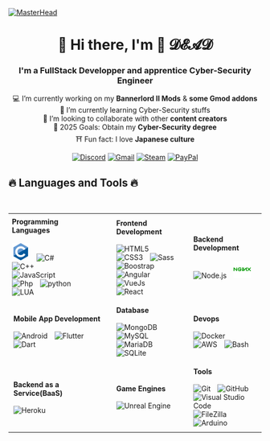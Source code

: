 [![MasterHead](https://firebasestorage.googleapis.com/v0/b/flexi-coding.appspot.com/o/dempgi7-520f8d5f-63d4-4453-8822-dbc149ae27f8.gif?alt=media&token=91c0c7b2-93c3-4029-b011-1a8703c5730d)]()

<h1 align="center">👋 Hi there, I'm 🍹 𝓓𝓔𝓐𝓓</h1>

<h3 align="center">I'm a <strong>FullStack Developper</strong> and <strong>apprentice Cyber-Security Engineer</strong></h3>
<p align="center">
  💻 I’m currently working on my <strong>Bannerlord II Mods</strong> & <strong>some Gmod addons</strong>
  <br>
  🌱 I’m currently learning <strong></strong>Cyber-Security stuffs</strong>
  <br>
  👯 I’m looking to collaborate with other <strong>content creators</strong>
  <br>
  🥅 2025 Goals: Obtain my <strong>Cyber-Security degree</strong>
  <br>
  ⛩️ Fun fact: I love <strong>Japanese culture </strong>
</p>

<!--<h2>📜 How to Reach Me 📜</h2>-->

<div align="center">
  
  [![Discord](https://img.shields.io/badge/Discord-%235865F2.svg?style=for-the-badge&logo=discord&logoColor=white)](https://discord.gg/w92W7XR9Yg)
  [![Gmail](https://img.shields.io/badge/Gmail-D14836?style=for-the-badge&logo=gmail&logoColor=white)](mailto:deadgolden9122@gmail.com)
  [![Steam](https://img.shields.io/badge/steam-%23000000.svg?style=for-the-badge&logo=steam&logoColor=white)](https://steamcommunity.com/id/DeAdGoLdEn/)
  [![PayPal](https://img.shields.io/badge/PayPal-00457C?style=for-the-badge&logo=paypal&logoColor=white)](https://paypal.me/DeadGolden0)

  
  <!--<a href="mailto:deadgolden9122@gmail.com" style="padding:5px;">
    <img width="30px" alt="email" src="./img/email.png" />
  </a>-->

  <!--<a href="https://github.com/DeadGolden0" style="padding:5px;">
    <img width="30px" alt="github" src="./img/github-color.png" />
  </a>-->
</div>

<h2>🔥 Languages and Tools 🔥</h2>
<br>

<table>
  <!-- Premiere Ligne -->
  <tr>
    <!-- Programming Languages -->
    <td style="padding-right: 70px;">
        <strong>Programming Languages</strong>
        <br><br>
        <img alt="c" width="35px" src="https://raw.githubusercontent.com/devicons/devicon/master/icons/c/c-original.svg" style="padding-right:10px;" />
        <img alt="C#" width="35px" src="https://cdn.jsdelivr.net/gh/devicons/devicon/icons/csharp/csharp-original.svg" style="padding-right:10px;" />
        <img alt="C++" width="35px" src="https://cdn.jsdelivr.net/gh/devicons/devicon/icons/cplusplus/cplusplus-original.svg" style="padding-right:10px;" />
        <img alt="JavaScript" width="35px" src="https://cdn.jsdelivr.net/gh/devicons/devicon/icons/javascript/javascript-original.svg" style="padding-right:10px;" />
        <img alt="Php" width="35px" src="https://cdn.jsdelivr.net/gh/devicons/devicon/icons/php/php-original.svg" style="padding-right:10px;" />
        <img alt="python" width="35px" src="https://cdn.jsdelivr.net/gh/devicons/devicon/icons/python/python-original.svg" style="padding-right:10px;" />
        <img alt="LUA" width="35px" src="https://cdn.jsdelivr.net/gh/devicons/devicon/icons/lua/lua-original-wordmark.svg" style="padding-right:10px;" />
    </td>
    <!-- Frontend Development -->
    <td style="padding: 10px;">
      <strong>Frontend Development</strong>
      <br><br>
      <img alt="HTML5" width="35px" src="https://cdn.jsdelivr.net/gh/devicons/devicon/icons/html5/html5-original.svg" style="padding-right:10px;" />
      <img alt="CSS3" width="35px" src="https://cdn.jsdelivr.net/gh/devicons/devicon/icons/css3/css3-original.svg" style="padding-right:10px;" />
      <img alt="Sass" width="35px" src="https://cdn.jsdelivr.net/gh/devicons/devicon/icons/sass/sass-original.svg" style="padding-right:10px;" />
      <img alt="Boostrap" width="35px" src="https://cdn.jsdelivr.net/gh/devicons/devicon/icons/bootstrap/bootstrap-plain.svg" style="padding-right:10px;" />
      <img alt="Angular" width="35px" src="https://cdn.jsdelivr.net/gh/devicons/devicon/icons/angularjs/angularjs-plain.svg" style="padding-right:10px;" />
      <img alt="VueJs" width="35px" src="https://cdn.jsdelivr.net/gh/devicons/devicon/icons/vuejs/vuejs-original.svg" style="padding-right:10px;" />
      <img alt="React" width="35px" src="https://cdn.jsdelivr.net/gh/devicons/devicon/icons/react/react-original.svg" style="padding-right:10px;" />
    </td>
    <!-- Backend Development -->
    <td style="padding: 10px;">
      <strong>Backend Development</strong>
      <br><br>
      <img alt="Node.js" width="35px" src="https://cdn.jsdelivr.net/gh/devicons/devicon/icons/nodejs/nodejs-original.svg" style="padding-right:10px;" />
      <img alt="Nginx" width="35px" src="https://raw.githubusercontent.com/devicons/devicon/master/icons/nginx/nginx-original.svg" style="padding-right:10px;" />
    </td>
  </tr>

  <!-- Deuxieme Ligne -->
  <tr>
    <!-- Mobile App Development -->
    <td style="padding: 10px;">
      <strong>Mobile App Development</strong>
      <br><br>
      <img alt="Android" width="35px" src="https://cdn.jsdelivr.net/gh/devicons/devicon/icons/android/android-plain.svg" style="padding-right:10px;" />
      <img alt="Flutter" width="35px" src="https://www.vectorlogo.zone/logos/flutterio/flutterio-icon.svg" style="padding-right:10px;" />
      <img alt="Dart" width="35px" src="https://www.vectorlogo.zone/logos/dartlang/dartlang-icon.svg" style="padding-right:10px;" />
      <!-- <img alt="React Native" width="30px" src="https://reactnative.dev/img/header_logo.svg" style="padding-right:10px;" /> -->
    </td>
    <!-- Database -->
    <td style="padding: 10px;">
      <strong>Database</strong>
      <br><br>
      <img alt="MongoDB" width="35px" src="https://cdn.jsdelivr.net/gh/devicons/devicon/icons/mongodb/mongodb-original.svg" style="padding-right:10px;" />
      <img alt="MySQL" width="35px" src="https://cdn.jsdelivr.net/gh/devicons/devicon/icons/mysql/mysql-original.svg" style="padding-right:10px;" />
      <img alt="MariaDB" width="35px" src="https://www.svgrepo.com/show/354037/mariadb-icon.svg" style="padding-right:10px;" />
      <img alt="SQLite" width="35px" src="https://www.vectorlogo.zone/logos/sqlite/sqlite-icon.svg" style="padding-right:10px;" />
    </td>
    <!-- Devops -->
    <td style="padding: 10px;">
      <strong>Devops</strong>
      <br><br>
      <img alt="Docker" width="35px" src="https://cdn.jsdelivr.net/gh/devicons/devicon/icons/docker/docker-plain.svg" style="padding-right:10px;" />
      <img alt="AWS" width="35px" src="https://cdn.jsdelivr.net/gh/devicons/devicon/icons/amazonwebservices/amazonwebservices-original.svg" style="padding-right:10px;" />
      <img alt="Bash" width="35px" src="https://www.vectorlogo.zone/logos/gnu_bash/gnu_bash-icon.svg" style="padding-right:10px;" />
   </td>
  </tr>

  <!-- Troisieme Ligne -->
  <tr>
    <!-- Backend as a Service(BaaS) -->
    <td style="padding: 10px;">
      <strong>Backend as a Service(BaaS)</strong>
      <br><br>
      <img alt="Heroku" width="35px" src="https://www.vectorlogo.zone/logos/heroku/heroku-icon.svg" style="padding-right:10px;" />
    </td>
    <!-- Game Engines -->
    <td style="padding: 10px;">
      <strong>Game Engines</strong>
      <br><br>
      <img alt="Unreal Engine" width="35px" src="https://raw.githubusercontent.com/kenangundogan/fontisto/036b7eca71aab1bef8e6a0518f7329f13ed62f6b/icons/svg/brand/unreal-engine.svg" style="padding-right:10px;" />
    </td>
    <!-- Tools -->
    <td style="padding: 10px;">
      <strong>Tools</strong>
      <br><br>
      <img alt="Git" width="35px" src="https://cdn.jsdelivr.net/gh/devicons/devicon/icons/git/git-original.svg" style="padding-right:10px;" />
      <img alt="GitHub" width="35px" src="https://user-images.githubusercontent.com/3369400/139447912-e0f43f33-6d9f-45f8-be46-2df5bbc91289.png" style="padding-right:10px;" />
      <img alt="Visual Studio Code" width="35px" src="https://cdn.jsdelivr.net/gh/devicons/devicon/icons/vscode/vscode-original.svg" style="padding-right:10px;" />
      <img alt="FileZilla" width="35px" src="https://cdn.jsdelivr.net/gh/devicons/devicon/icons/filezilla/filezilla-plain.svg" style="padding-right:10px;" />
      <img alt="Arduino" width="35px" src="https://cdn.worldvectorlogo.com/logos/arduino-1.svg" style="padding-right:10px;" />
   </td>
  </tr>
</table>


<!--<h2 padding-left="10px">⚡ My GitHub Stats ⚡</h2>
<br>
<p align=center>
  <div align=center>
    <a href="https://github.com/denvercoder1/github-readme-streak-stats" title="Go to Source">
      <img align="left" width=390 src="http://github-readme-streak-stats.herokuapp.com?user=DeadGolden0&date_format=j%2Fn%5B%2FY%5D&background=22272E&border=ADBAC7&sideNums=ADBAC7&sideLabels=ADBAC7&currStreakLabel=ADBAC7&stroke=ADBAC7&dates=ADBAC7&currStreakNum=ADBAC7" alt="Dead Stats" />
    </a>
    <a href="https://github.com/anuraghazra/github-readme-stats" title="Go to Source">
      <img align="right" width=390 src="https://github-readme-stats.vercel.app/api?username=DeadGolden0&show_icons=true&bg_color=22272e&text_color=adbac7&title_color=adbac7&icon_color=adbac7&border_color=adbac7&hide_border=false" />
    </a>
  </div>
  <br><br><br><br><br><br><br><br><br>
  <div padding-left="10px">
    <a href="https://github.com/anuraghazra/github-readme-stats">
      <img width=325 align="center" src="https://github-readme-stats.vercel.app/api/top-langs/?username=DeadGolden0&hide=c%23,powershell,Mathematica,Ruby,Objective-C,Objective-C%2b%2b,Cuda&title_color=adbac7&text_color=adbac7&icon_color=61dafb&bg_color=22272e&langs_count=8&layout=compact&border_color=adbac7&hide_border=false" />
    </a>
  </div>
  <br>
  <img src="https://activity-graph.herokuapp.com/graph?username=DeadGolden0&bg_color=22272e&hide_border=false&color=adbac7&line=FFA500&point=FFA500" width="100%"/>
</p>-->

<!--<h4 align="center">
  <a href="https://github.com/DeadGolden0?tab=repositories" title="Show Repositories">🔎 Show More 🔍</a>
</h4>-->
